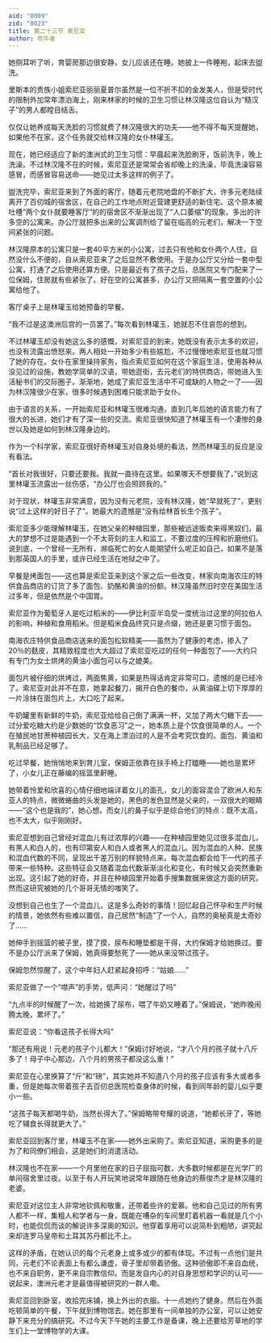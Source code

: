 ```yaml
---
aid: "0009"
zid: "0023"
title: 第二十三节 索尼亚
author: 吹牛者
---
```


她侧耳听了听，育婴房那边很安静，女儿应该还在睡。她披上一件睡袍，起床去盥洗。

里斯本的贵族小姐索尼亚丽丽夏普尔虽然是一位不折不扣的金发美人，但是受时代的限制外加常年漂泊海上，刚来林家的时候的卫生习惯让林汉隆这位自认为“糙汉子”的男人都瞠目结舌。

仅仅让她养成每天洗脸的习惯就费了林汉隆很大的功夫――他不得不每天提醒她，如果他不在家，这个任务就交给林汉隆的女仆林瓘玉。

现在，她已经适应了新的澳洲式的卫生习惯：早晨起来洗脸刷牙，饭前洗手，晚上洗澡。不过林汉隆不在的时候，索尼亚还是常常会省却晚上的洗澡，毕竟洗澡容易感冒，而感冒容易送命――她见过太多这样的例子了。

盥洗完毕，索尼亚来到了外面的客厅，随着元老院地盘的不断扩大，许多元老陆续离开了百仞城的宿舍区，在自己的工作地点附近营建更舒适的新住宅。这个原本被吐槽“两个女仆就要睡客厅”的的宿舍区不渐渐出现了“人口萎缩”的现象。多出的许多空的公寓来。办公厅就把多出来的公寓调剂给了留在临高的元老们，解决一下空间紧张的问题。

林汉隆原本的公寓只是一套40平方米的小公寓，过去只有他和女仆两个人住，自然没什么不便的，自从索尼亚来了之后显然不敷使用。于是办公厅又分给一套中型公寓，打通了之后使用还算方便。只是最近有了孩子之后，总医院又专门配来了一位保姆，住房就有些紧张了。好在空的公寓甚多，办公厅又把隔离一套空置的小公寓给他了。

客厅桌子上是林瓘玉给她预备的早餐。

“我不过是这澳洲后宫的一员罢了。”每次看到林瓘玉，她就忍不住哀怨的想到。

不过林瓘玉却没有她这么多的感慨，对索尼亚的到来，她既没有表示太多的欢迎，也没有流露出愤怒来。两人相处一开始多少有些尴尬，不过慢慢地索尼亚也就习惯了她的存在。女仆在家里操持家务，指点索尼亚如何在这个家庭生活，使用各种从没见过的设施，教她学简单的汉语，带她逛街，去元老们的特供商店，带她进入生活秘书们的交际圈子。渐渐地，她成了索尼亚生活中不可或缺的人物之一了――因为林汉隆很少在家，很多时候遇到困难只能求助于女仆。

由于语言的关系，一开始索尼亚和林瓘玉很难沟通，直到几年后她的语言能力有了很大的长进，她们才有了深一些的交流。索尼亚很快知道了林瓘玉有一个凄惨的身世以及她是如何到林汉隆身边的。

作为一个科学家，索尼亚很好奇林瓘玉对自身处境的看法，然而林瓘玉的反应是没有看法。

“首长对我很好，只要还要我。我就一直待在这里。如果哪天不想要我了，”说到这里林瓘玉流露出一丝伤感，“办公厅也会照顾我的。”

对于现状，林瓘玉非常满意，因为没有元老院，没有林汉隆，她“早就死了”，更别说“过上这样的好日子了”。她最大的遗憾是“没有给林首长生个孩子”。

索尼亚多少能理解林瓘玉，在她父亲的种植园里，那些被远途贩卖来得黑奴们，最大的梦想不过是能遇到一个不太苛刻的主人和监工，不要过度的压榨和折磨他们。说到底，一个曾经一无所有，濒临死亡的女人能期望什么呢正如自己，如果不是落到那英国人的手里，或许已经生活在地狱之中了。

早餐是烤面包――这也算是索尼亚来到这个家之后一些改变，林家向南海农庄的特供食品商店的订货了多了面包、奶酪和黄油的份额。林汉隆虽然旧时空在美国生活过多年，但是依然是个中国胃。

索尼亚作为葡萄牙人是吃过稻米的――伊比利亚半岛受一度统治过这里的阿拉伯人的影响，种植和食用稻米。但是稻米食品终究只是点缀，她还是更习惯于面包。

南海农庄特供食品商店送来的面包松软精美――虽然为了健康的考虑，掺入了20％的麸皮，其精致程度也大大超过了索尼亚吃过的任何一种面包了――大约只有专门为女士烘烤的黄油小面包可以与之媲美。

面包片被仔细的烘烤过，两面焦黄，如果是热得话肯定非常可口，遗憾的是已经冷了。索尼亚对此并不在意，她拿起餐刀，揭开白色的餐巾，从黄油碟上切下厚厚的一片涂抹在面包片上，大口吃了起来。

牛奶罐里有新鲜的牛奶，索尼亚给给自己倒了满满一杯，又加了两大勺糖下去――过分爱吃糖大约是少数她的“饮食恶习”之一，她本质上是个饮食很简单的人。一个在殖民地甘蔗种植园长大，又在海上漂泊过的人是不会考究饮食的。面包、黄油和乳制品已经足够了。

吃过早餐，她悄悄地来到育儿室，保姆正依靠在扶手椅上打瞌睡――她也是累坏了，小女儿正在藤编的摇篮里鼾睡。

她带着怜爱和欣喜的心情仔细地端详着女儿的面孔，女儿的面容混合了欧洲人和东亚人的特点，微微蜷曲的头发是她的，黑色的发色显然是父亲的，一双很大的眼睛――“这个也是我的”，她心想。而女儿的鼻子似乎是综合他们的特点：既不太高，也不太大，似乎刚刚好。

索尼亚想到自己曾经对混血儿有过浓厚的兴趣――在种植园里她见过很多混血儿，有黑人和白人的，也有印第安人和白人或者黑人的混血儿。因为混血的人种、民族和混血代数的不同，呈现出千差万别的样貌特点来。每次混血都会给下一代的孩子带来一些特种。这些特征会又随着混血代数渐渐淡化和变化，有时候又会突然重新出现。这引起了她的好奇，并且在种植园里开始着手搜集数据来做这方面的研究，然而这研究被她的几个哥哥无情的嗤笑了。

没想到自己也生了一个混血儿，这是多么奇妙的事情！回忆起自己怀孕和生产时候的情景，她依然有些难以置信，自己居然“制造”了一个人，自然的奥秘真是太奇妙了……

她伸手到摇篮的被子里，摸了摸，尿布和睡垫都是干得，大约保姆才给她换过。要不是办公厅派来了保姆，她真得要愁死了――她从来没带过孩子。

保姆忽然惊醒了，这个中年妇人赶紧起身招呼：“姑娘……”

索尼亚做了一个“噤声”的手势，低声问：“她醒过了吗”

“九点半的时候醒了一次，给她换了尿布，喂了牛奶又睡着了。”保姆说，“她昨晚闹腾太晚，累坏了。”



索尼亚说：“你看这孩子长得大吗”

“那还有用说！元老的孩子个儿都大！”保姆讨好地说，“才八个月的孩子就十八斤多了！母子中心那边，八个月的男孩子都没这么重！”

索尼亚在心里换算了“斤”和“磅”，其实她并不知道八个月的孩子应该有多大或者多重，但是她每次带着孩子去百仞总医院检查身体的时候，看到同年龄的婴儿似乎要小一些。

“这孩子每天都喝牛奶，当然长得大了。”保姆略带夸耀的说道，“她都长牙了，等她吃了辅食长得就更大了。”

索尼亚回到客厅里，林瓘玉不在家――她外出采购了。索尼亚知道，采购更多的是为了和同僚们相会，这是她们的消遣活动。

林汉隆也不在家――一个月里他在家的日子屈指可数，大多数时候都是在光学厂的单间宿舍里过夜。以至于有人开玩笑地说常年跟随在他身边的蔡俊杰才是林汉隆的老婆。

索尼亚对这位主人非常地钦佩和敬重，还带着些许的爱慕。他和自己见过的所有男人都不一样，集粗人和学者与一身，既能在嘈杂的车间里盯着机器一看就是几个小时，也能侃侃而谈的解说许多深奥的知识。他穿着享用可以说简朴到粗陋，讲究起来却连罗马皇帝和土耳其苏丹都比不上。

这样的矛盾，在她认识的每个元老身上或多或少的都有体现。不过有一点他们是共同，元老们不论表面上有都么谦虚，骨子里却带着骄傲。这种骄傲即不来自血统，也不来自职务，更不来自宗教信仰。而是发自内心的对自身思想和学识的认可――说起来，澳洲元老才是最值得被研究的一群人嘞。

索尼亚回到卧室，收拾完床铺，换上外出的衣服。十一点她约了健身。然后在外面吃顿简单的午餐，下午就到博物馆去。她在那里有一间单独的办公室，可以让她安静下来充分的搞研究。不过今天下午她的主要工作是备课，晚上还要给芳草地的学生们上一堂博物学的大课。


